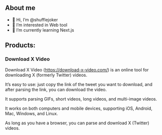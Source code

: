 ## About me
- 👋 Hi, I’m @shufflejoker
- 👀 I’m interested in Web tool
- 🌱 I’m currently learning Next.js


## Products:

### Download X Video

Download X Video (https://download-x-video.com/) is an online tool for downloading X (formerly Twitter) videos.

It’s easy to use: just copy the link of the tweet you want to download, and after parsing the link, you can download the video.

It supports parsing GIFs, short videos, long videos, and multi-image videos.

It works on both computers and mobile devices, supporting iOS, Android, Mac, Windows, and Linux.

As long as you have a browser, you can parse and download X (Twitter) videos.

<!---
shufflejoker/shufflejoker is a ✨ special ✨ repository because its `README.md` (this file) appears on your GitHub profile.
You can click the Preview link to take a look at your changes.
--->
